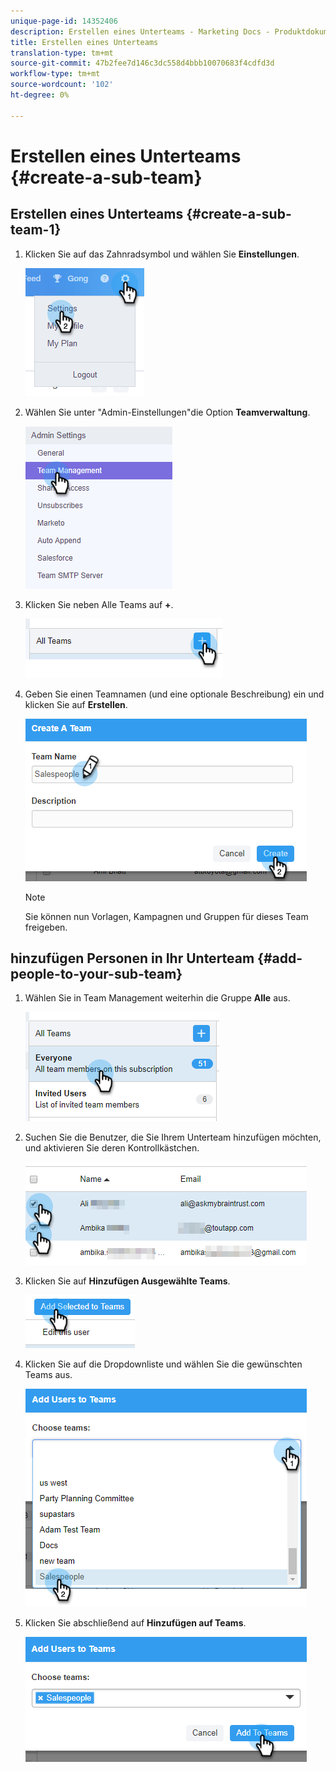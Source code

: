 ```yaml
---
unique-page-id: 14352406
description: Erstellen eines Unterteams - Marketing Docs - Produktdokumentation
title: Erstellen eines Unterteams
translation-type: tm+mt
source-git-commit: 47b2fee7d146c3dc558d4bbb10070683f4cdfd3d
workflow-type: tm+mt
source-wordcount: '102'
ht-degree: 0%

---
```



# Erstellen eines Unterteams {#create-a-sub-team}

## Erstellen eines Unterteams {#create-a-sub-team-1}

1. Klicken Sie auf das Zahnradsymbol und wählen Sie **Einstellungen**.

   ![](assets/one-1.png)

1. Wählen Sie unter &quot;Admin-Einstellungen&quot;die Option **Teamverwaltung**.

   ![](assets/two-1.png)

1. Klicken Sie neben Alle Teams auf **+**.

   ![](assets/three-1.png)

1. Geben Sie einen Teamnamen (und eine optionale Beschreibung) ein und klicken Sie auf **Erstellen**.

   ![](assets/four-1.png)

   >[!NOTE]
   >
   >Sie können nun Vorlagen, Kampagnen und Gruppen für dieses Team freigeben.

## hinzufügen Personen in Ihr Unterteam {#add-people-to-your-sub-team}

1. Wählen Sie in Team Management weiterhin die Gruppe **Alle** aus.

   ![](assets/five-1.png)

1. Suchen Sie die Benutzer, die Sie Ihrem Unterteam hinzufügen möchten, und aktivieren Sie deren Kontrollkästchen.

   ![](assets/six.png)

1. Klicken Sie auf **Hinzufügen Ausgewählte Teams**.

   ![](assets/seven.png)

1. Klicken Sie auf die Dropdownliste und wählen Sie die gewünschten Teams aus.

   ![](assets/eight.png)

1. Klicken Sie abschließend auf **Hinzufügen auf Teams**.

   ![](assets/nine.png)

